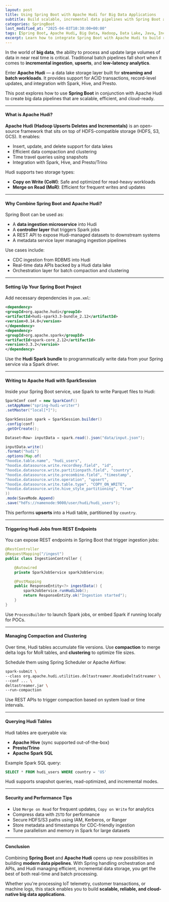 ```yaml
---
layout: post
title: Using Spring Boot with Apache Hudi for Big Data Applications
subtitle: Build scalable, incremental data pipelines with Spring Boot and Apache Hudi
categories: SpringBoot
last_modified_at: "2025-04-03T10:30:00+00:00"
tags: [Spring Boot, Apache Hudi, Big Data, Hadoop, Data Lake, Java, Incremental Processing]
excerpt: Learn how to integrate Spring Boot with Apache Hudi to build real-time big data applications. This guide explores Hudi architecture, ingestion patterns, and how to manage large-scale datasets efficiently.
---
```

In the world of **big data**, the ability to process and update large volumes of data in near real time is critical. Traditional batch pipelines fall short when it comes to **incremental ingestion**, **upserts**, and **low-latency analytics**.

Enter **Apache Hudi** — a data lake storage layer built for **streaming and batch workloads**. It provides support for ACID transactions, record-level updates, and integration with Spark, Hive, and Presto.

This post explores how to use **Spring Boot** in conjunction with Apache Hudi to create big data pipelines that are scalable, efficient, and cloud-ready.

---

#### What is Apache Hudi?

**Apache Hudi (Hadoop Upserts Deletes and Incrementals)** is an open-source framework that sits on top of HDFS-compatible storage (HDFS, S3, GCS). It enables:
- Insert, update, and delete support for data lakes
- Efficient data compaction and clustering
- Time travel queries using snapshots
- Integration with Spark, Hive, and Presto/Trino

Hudi supports two storage types:
- **Copy on Write (CoW)**: Safe and optimized for read-heavy workloads
- **Merge on Read (MoR)**: Efficient for frequent writes and updates

---

#### Why Combine Spring Boot and Apache Hudi?

Spring Boot can be used as:
- A **data ingestion microservice** into Hudi
- A **controller layer** that triggers Spark jobs
- A REST API to expose Hudi-managed datasets to downstream systems
- A metadata service layer managing ingestion pipelines

Use cases include:
- CDC ingestion from RDBMS into Hudi
- Real-time data APIs backed by a Hudi data lake
- Orchestration layer for batch compaction and clustering

---

#### Setting Up Your Spring Boot Project

Add necessary dependencies in `pom.xml`:

```xml
<dependency>
<groupId>org.apache.hudi</groupId>
<artifactId>hudi-spark3.3-bundle_2.12</artifactId>
<version>0.14.0</version>
</dependency>
<dependency>
<groupId>org.apache.spark</groupId>
<artifactId>spark-core_2.12</artifactId>
<version>3.3.2</version>
</dependency>
```

Use the **Hudi Spark bundle** to programmatically write data from your Spring service via a Spark driver.

---

#### Writing to Apache Hudi with SparkSession

Inside your Spring Boot service, use Spark to write Parquet files to Hudi:

```java
SparkConf conf = new SparkConf()
.setAppName("spring-hudi-writer")
.setMaster("local[*]");

SparkSession spark = SparkSession.builder()
.config(conf)
.getOrCreate();

Dataset<Row> inputData = spark.read().json("data/input.json");

inputData.write()
.format("hudi")
.options(Map.of(
"hoodie.table.name", "hudi_users",
"hoodie.datasource.write.recordkey.field", "id",
"hoodie.datasource.write.partitionpath.field", "country",
"hoodie.datasource.write.precombine.field", "timestamp",
"hoodie.datasource.write.operation", "upsert",
"hoodie.datasource.write.table.type", "COPY_ON_WRITE",
"hoodie.datasource.write.hive_style_partitioning", "true"
))
.mode(SaveMode.Append)
.save("hdfs://namenode:9000/user/hudi/hudi_users");
```

This performs **upserts** into a Hudi table, partitioned by `country`.

---

#### Triggering Hudi Jobs from REST Endpoints

You can expose REST endpoints in Spring Boot that trigger ingestion jobs:

```java
@RestController
@RequestMapping("/ingest")
public class IngestionController {

    @Autowired
    private SparkJobService sparkJobService;

    @PostMapping
    public ResponseEntity<?> ingestData() {
        sparkJobService.runHudiJob();
        return ResponseEntity.ok("Ingestion started");
    }
}
```

Use `ProcessBuilder` to launch Spark jobs, or embed Spark if running locally for POCs.

---

#### Managing Compaction and Clustering

Over time, Hudi tables accumulate file versions. Use **compaction** to merge delta logs for MoR tables, and **clustering** to optimize file sizes.

Schedule them using Spring Scheduler or Apache Airflow:

```bash
spark-submit \
--class org.apache.hudi.utilities.deltastreamer.HoodieDeltaStreamer \
--conf ... \
deltastreamer.jar \
--run-compaction
```

Use REST APIs to trigger compaction based on system load or time intervals.

---

#### Querying Hudi Tables

Hudi tables are queryable via:
- **Apache Hive** (sync supported out-of-the-box)
- **Presto/Trino**
- **Apache Spark SQL**

Example Spark SQL query:

```sql
SELECT * FROM hudi_users WHERE country = 'US'
```

Hudi supports snapshot queries, read-optimized, and incremental modes.

---

#### Security and Performance Tips

- Use `Merge on Read` for frequent updates, `Copy on Write` for analytics
- Compress data with `ZSTD` for performance
- Secure HDFS/S3 paths using IAM, Kerberos, or Ranger
- Store metadata and timestamps for CDC-friendly ingestion
- Tune parallelism and memory in Spark for large datasets

---

#### Conclusion

Combining **Spring Boot** and **Apache Hudi** opens up new possibilities in building **modern data pipelines**. With Spring handling orchestration and APIs, and Hudi managing efficient, incremental data storage, you get the best of both real-time and batch processing.

Whether you're processing IoT telemetry, customer transactions, or machine logs, this stack enables you to build **scalable, reliable, and cloud-native big data applications**.
